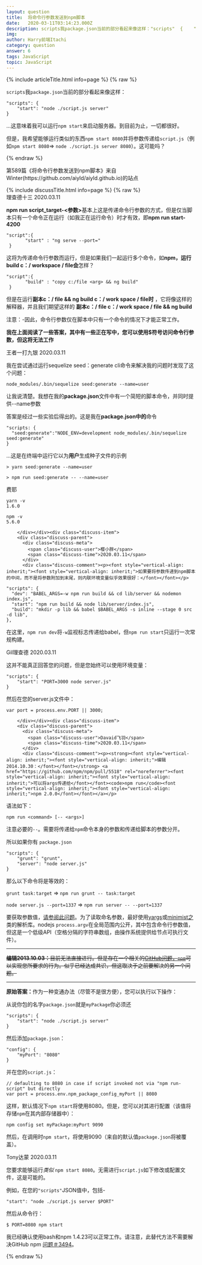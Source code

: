 ```yaml
---
layout: question
title:  将命令行参数发送到npm脚本
date:   2020-03-11T03:14:23.000Z
description: scripts我package.json当前的部分看起来像这样："scripts"  {    "start"  "node ./script.js...
img: 
author: Harry前端Itachi
category: question
answer: 6
tags: JavaScript
topic: JavaScript
---
```

<div class="article-root">
  <div class="article">
    {% include articleTitle.html info=page %}
    {% raw %}
    <div class="article-content"><p><font style="vertical-align: inherit;"></font><code>scripts</code><font style="vertical-align: inherit;"><font style="vertical-align: inherit;">我</font></font><code>package.json</code><font style="vertical-align: inherit;"><font style="vertical-align: inherit;">当前</font><font style="vertical-align: inherit;">的</font><font style="vertical-align: inherit;">部分</font><font style="vertical-align: inherit;">看起来像这样：</font></font></p>

<pre class="lang-js prettyprint-override"><code>"scripts": {<font></font>
    "start": "node ./script.js server"<font></font>
}<font></font>
</code></pre>

<p><font style="vertical-align: inherit;"><font style="vertical-align: inherit;">...这意味着我可以运行</font></font><code>npm start</code><font style="vertical-align: inherit;"><font style="vertical-align: inherit;">来启动服务器。</font><font style="vertical-align: inherit;">到目前为止，一切都很好。</font></font></p>

<p><font style="vertical-align: inherit;"><font style="vertical-align: inherit;">但是，我希望能够运行类似的东西</font></font><code>npm start 8080</code><font style="vertical-align: inherit;"><font style="vertical-align: inherit;">并将参数传递给</font></font><code>script.js</code><font style="vertical-align: inherit;"><font style="vertical-align: inherit;">（例如</font></font><code>npm start 8080</code><font style="vertical-align: inherit;"><font style="vertical-align: inherit;">=&gt; </font></font><code>node ./script.js server 8080</code><font style="vertical-align: inherit;"><font style="vertical-align: inherit;">）。</font><font style="vertical-align: inherit;">这可能吗？</font></font></p></div>
    {% endraw %}
  </div>
  <p class="winter_mark">第589篇《将命令行参数发送到npm脚本》来自Winter(https://github.com/aiyld/aiyld.github.io)的站点</p>
  <div class="discuss-wrapper">
    {% include discussTitle.html info=page %}
    {% raw %}
    <div class="discuss-list">
    <div class="discuss-item">
        <div class="discuss-parent">
          <div class="discuss-meta">
            <span class="discuss-user">理查德十三</span>
            <span class="discuss-time">2020.03.11</span>
          </div>
          <div class="discuss-comment"><p><strong><font style="vertical-align: inherit;"><font style="vertical-align: inherit;">npm run script_target-&lt;参数&gt;</font></font></strong><font style="vertical-align: inherit;"><font style="vertical-align: inherit;">基本上这是传递命令行参数的方式，但是仅当脚本只有一个命令正在运行（如我正在运行命令）时才有效，即</font></font><strong><font style="vertical-align: inherit;"><font style="vertical-align: inherit;">npm run start-4200</font></font></strong></p>

<pre><code>"script":{<font></font>
       "start" : "ng serve --port="<font></font>
 }<font></font>
</code></pre>

<p><font style="vertical-align: inherit;"><font style="vertical-align: inherit;">这将为传递命令行参数而运行，但是如果我们一起运行多个命令，如</font><strong><font style="vertical-align: inherit;">npm，运行build c：/ workspace / file会</font></strong><font style="vertical-align: inherit;">怎样？</font></font><strong><font style="vertical-align: inherit;"></font></strong> </p>

<pre><code>"script":{<font></font>
       "build" : "copy c:/file &lt;arg&gt; &amp;&amp; ng build"<font></font>
 } <font></font>
</code></pre>

<p><font style="vertical-align: inherit;"><font style="vertical-align: inherit;">但是在运行</font></font><strong><font style="vertical-align: inherit;"><font style="vertical-align: inherit;">副本c：/ file &amp;&amp; ng build c：/ work space / file时</font></font></strong><font style="vertical-align: inherit;"><font style="vertical-align: inherit;"> 
，</font><font style="vertical-align: inherit;">它将像这样的解释器，</font><font style="vertical-align: inherit;">并且我们期望这样的 
 </font></font><strong><font style="vertical-align: inherit;"><font style="vertical-align: inherit;">副本c：/ file c：/ work space / file &amp;&amp; ng build</font></font></strong></p>

<p><font style="vertical-align: inherit;"><font style="vertical-align: inherit;">注意：-因此，命令行参数仅在脚本中只有一个命令的情况下才能正常工作。</font></font></p>

<p><strong><font style="vertical-align: inherit;"><font style="vertical-align: inherit;">我在上面阅读了一些答案，其中有一些正在写中，您可以使用$符号访问命令行参数，但这将无法工作</font></font></strong>  </p></div>
        </div></div><div class="discuss-item">
        <div class="discuss-parent">
          <div class="discuss-meta">
            <span class="discuss-user">王者一打九银</span>
            <span class="discuss-time">2020.03.11</span>
          </div>
          <div class="discuss-comment"><p><font style="vertical-align: inherit;"><font style="vertical-align: inherit;">我在尝试通过运行sequelize seed：generate cli命令来解决我的问题时发现了这个问题：</font></font></p>

<pre><code>node_modules/.bin/sequelize seed:generate --name=user
</code></pre>

<p><font style="vertical-align: inherit;"><font style="vertical-align: inherit;">让我说清楚。</font><font style="vertical-align: inherit;">我想在我的</font></font><strong><font style="vertical-align: inherit;"><font style="vertical-align: inherit;">package.json</font></font></strong><font style="vertical-align: inherit;"><font style="vertical-align: inherit;">文件中</font><font style="vertical-align: inherit;">有一个简短的脚本命令，</font><font style="vertical-align: inherit;">并同时提供--name参数</font></font></p>

<p><font style="vertical-align: inherit;"><font style="vertical-align: inherit;">答案是经过一些实验后得出的。</font><font style="vertical-align: inherit;">这是我在</font><strong><font style="vertical-align: inherit;">package.json中的</font></strong><font style="vertical-align: inherit;">命令</font></font><strong><font style="vertical-align: inherit;"></font></strong></p>

<pre><code>"scripts: {<font></font>
  "seed:generate":"NODE_ENV=development node_modules/.bin/sequelize seed:generate"<font></font>
}<font></font>
</code></pre>

<p><font style="vertical-align: inherit;"><font style="vertical-align: inherit;">...这是在终端中运行它以为</font><strong><font style="vertical-align: inherit;">用户</font></strong><font style="vertical-align: inherit;">生成种子文件的示例</font></font><strong><font style="vertical-align: inherit;"></font></strong></p>

<pre><code>&gt; yarn seed:generate --name=user<font></font>
<font></font>
&gt; npm run seed:generate -- --name=user<font></font>
</code></pre>

<p><font style="vertical-align: inherit;"><font style="vertical-align: inherit;">费耶</font></font></p>

<pre><code>yarn -v<font></font>
1.6.0<font></font>
<font></font>
npm -v<font></font>
5.6.0<font></font>
</code></pre></div>
        </div></div><div class="discuss-item">
        <div class="discuss-parent">
          <div class="discuss-meta">
            <span class="discuss-user">樱小胖</span>
            <span class="discuss-time">2020.03.11</span>
          </div>
          <div class="discuss-comment"><p><font style="vertical-align: inherit;"><font style="vertical-align: inherit;">如果要将参数传递到npm脚本的中间，而不是将参数附加到末尾，则内联环境变量似乎效果很好：</font></font></p>

<pre><code>"scripts": {<font></font>
  "dev": "BABEL_ARGS=-w npm run build &amp;&amp; cd lib/server &amp;&amp; nodemon index.js",<font></font>
  "start": "npm run build &amp;&amp; node lib/server/index.js",<font></font>
  "build": "mkdir -p lib &amp;&amp; babel $BABEL_ARGS -s inline --stage 0 src -d lib",<font></font>
},<font></font>
</code></pre>

<p><font style="vertical-align: inherit;"><font style="vertical-align: inherit;">在这里，</font></font><code>npm run dev</code><font style="vertical-align: inherit;"><font style="vertical-align: inherit;">将</font></font><code>-w</code><font style="vertical-align: inherit;"><font style="vertical-align: inherit;">监视标志</font><font style="vertical-align: inherit;">传递</font><font style="vertical-align: inherit;">给babel，但</font></font><code>npm run start</code><font style="vertical-align: inherit;"><font style="vertical-align: inherit;">只运行一次常规构建。</font></font></p></div>
        </div></div><div class="discuss-item">
        <div class="discuss-parent">
          <div class="discuss-meta">
            <span class="discuss-user">Gil理查德</span>
            <span class="discuss-time">2020.03.11</span>
          </div>
          <div class="discuss-comment"><p><font style="vertical-align: inherit;"><font style="vertical-align: inherit;">这并不能真正回答您的问题，但是您始终可以使用环境变量：</font></font></p>

<pre><code>"scripts": {<font></font>
    "start": "PORT=3000 node server.js"<font></font>
}<font></font>
</code></pre>

<p><font style="vertical-align: inherit;"><font style="vertical-align: inherit;">然后在您的server.js文件中：</font></font></p>

<pre><code>var port = process.env.PORT || 3000;
</code></pre></div>
        </div></div><div class="discuss-item">
        <div class="discuss-parent">
          <div class="discuss-meta">
            <span class="discuss-user">Davaid飞羽</span>
            <span class="discuss-time">2020.03.11</span>
          </div>
          <div class="discuss-comment"><p><strong><font style="vertical-align: inherit;"><font style="vertical-align: inherit;">编辑2014.10.30：</font></font></strong> <a href="https://github.com/npm/npm/pull/5518" rel="noreferrer"><font style="vertical-align: inherit;"><font style="vertical-align: inherit;">可以将args传递给</font></font><code>npm run</code><font style="vertical-align: inherit;"><font style="vertical-align: inherit;">npm 2.0.0</font></font></a></p>

<p><font style="vertical-align: inherit;"><font style="vertical-align: inherit;">语法如下：</font></font></p>

<p><code>npm run &lt;command&gt; [-- &lt;args&gt;]</code></p>

<p><font style="vertical-align: inherit;"><font style="vertical-align: inherit;">注意必要的</font></font><code>--</code><font style="vertical-align: inherit;"><font style="vertical-align: inherit;">。</font><font style="vertical-align: inherit;">需要将传递给</font></font><code>npm</code><font style="vertical-align: inherit;"><font style="vertical-align: inherit;">命令本身的参数和传递给脚本</font><font style="vertical-align: inherit;">的参数分开</font><font style="vertical-align: inherit;">。</font></font></p>

<p><font style="vertical-align: inherit;"><font style="vertical-align: inherit;">所以如果你有 </font></font><code>package.json</code></p>

<pre><code>"scripts": {<font></font>
    "grunt": "grunt",<font></font>
    "server": "node server.js"<font></font>
}<font></font>
</code></pre>

<p><font style="vertical-align: inherit;"><font style="vertical-align: inherit;">那么以下命令将是等效的：</font></font></p>

<p><code>grunt task:target</code><font style="vertical-align: inherit;"><font style="vertical-align: inherit;"> =&gt; </font></font><code>npm run grunt -- task:target</code></p>

<p><code>node server.js --port=1337</code><font style="vertical-align: inherit;"><font style="vertical-align: inherit;"> =&gt; </font></font><code>npm run server -- --port=1337</code></p>

<p><font style="vertical-align: inherit;"><font style="vertical-align: inherit;">要获取参数值，</font></font><a href="https://stackoverflow.com/q/4351521/245966"><font style="vertical-align: inherit;"><font style="vertical-align: inherit;">请参阅此问题</font></font></a><font style="vertical-align: inherit;"><font style="vertical-align: inherit;">。</font><font style="vertical-align: inherit;">为了读取命名参数，最好使用</font></font><a href="https://github.com/yargs/yargs" rel="noreferrer"><font style="vertical-align: inherit;"><font style="vertical-align: inherit;">yargs</font></font></a><font style="vertical-align: inherit;"><font style="vertical-align: inherit;">或</font></font><a href="https://github.com/substack/minimist" rel="noreferrer"><font style="vertical-align: inherit;"><font style="vertical-align: inherit;">minimist之</font></font></a><font style="vertical-align: inherit;"><font style="vertical-align: inherit;">类的解析库</font><font style="vertical-align: inherit;">。</font><font style="vertical-align: inherit;">nodejs </font></font><code>process.argv</code><font style="vertical-align: inherit;"><font style="vertical-align: inherit;">在全局范围内</font><font style="vertical-align: inherit;">公开</font><font style="vertical-align: inherit;">，其中包含命令行参数值，但这是一个低级API（空格分隔的字符串数组，由操作系统提供给节点可执行文件）。</font></font></p>

<hr>

<p><s><strong><font style="vertical-align: inherit;"><font style="vertical-align: inherit;">编辑2013.10.03：</font></font></strong><font style="vertical-align: inherit;"><font style="vertical-align: inherit;">目前无法直接进行。</font><font style="vertical-align: inherit;">但是存在一个相关的</font></font><a href="https://github.com/isaacs/npm/issues/3494" rel="noreferrer"><font style="vertical-align: inherit;"><font style="vertical-align: inherit;">GitHub问题，</font></font><code>npm</code></a><font style="vertical-align: inherit;"><font style="vertical-align: inherit;">可以实现您所要求的行为。</font><font style="vertical-align: inherit;">似乎已经达成共识，但这取决于之前要解决的另一个问题。</font></font></s></p>

<hr>

<p><strong><font style="vertical-align: inherit;"><font style="vertical-align: inherit;">原始答案：</font></font></strong><font style="vertical-align: inherit;"><font style="vertical-align: inherit;">作为一种变通办法（尽管不是很方便），您可以执行以下操作：</font></font></p>

<p><font style="vertical-align: inherit;"><font style="vertical-align: inherit;">从说你包的名字</font></font><code>package.json</code><font style="vertical-align: inherit;"><font style="vertical-align: inherit;">就是</font></font><code>myPackage</code><font style="vertical-align: inherit;"><font style="vertical-align: inherit;">你必须还</font></font></p>

<pre><code>"scripts": {<font></font>
    "start": "node ./script.js server"<font></font>
}<font></font>
</code></pre>

<p><font style="vertical-align: inherit;"><font style="vertical-align: inherit;">然后添加</font></font><code>package.json</code><font style="vertical-align: inherit;"><font style="vertical-align: inherit;">：</font></font></p>

<pre><code>"config": {<font></font>
    "myPort": "8080"<font></font>
}<font></font>
</code></pre>

<p><font style="vertical-align: inherit;"><font style="vertical-align: inherit;">并在您的</font></font><code>script.js</code><font style="vertical-align: inherit;"><font style="vertical-align: inherit;">：</font></font></p>

<pre><code>// defaulting to 8080 in case if script invoked not via "npm run-script" but directly<font></font>
var port = process.env.npm_package_config_myPort || 8080<font></font>
</code></pre>

<p><font style="vertical-align: inherit;"><font style="vertical-align: inherit;">这样，默认情况下</font></font><code>npm start</code><font style="vertical-align: inherit;"><font style="vertical-align: inherit;">将使用8080。但是，您可以对其进行配置（该值将存储</font></font><code>npm</code><font style="vertical-align: inherit;"><font style="vertical-align: inherit;">在其内部存储器中）：</font></font></p>

<pre><code>npm config set myPackage:myPort 9090
</code></pre>

<p><font style="vertical-align: inherit;"><font style="vertical-align: inherit;">然后，在调用时</font></font><code>npm start</code><font style="vertical-align: inherit;"><font style="vertical-align: inherit;">，将使用9090（来自的默认值</font></font><code>package.json</code><font style="vertical-align: inherit;"><font style="vertical-align: inherit;">将被覆盖）。</font></font></p></div>
        </div></div><div class="discuss-item">
        <div class="discuss-parent">
          <div class="discuss-meta">
            <span class="discuss-user">Tony达蒙</span>
            <span class="discuss-time">2020.03.11</span>
          </div>
          <div class="discuss-comment"><p><font style="vertical-align: inherit;"><font style="vertical-align: inherit;">您要求能够运行</font></font><em><font style="vertical-align: inherit;"><font style="vertical-align: inherit;">类似</font></font></em> <code>npm start 8080</code><font style="vertical-align: inherit;"><font style="vertical-align: inherit;">。</font><font style="vertical-align: inherit;">无需进行</font></font><code>script.js</code><font style="vertical-align: inherit;"><font style="vertical-align: inherit;">如下</font><font style="vertical-align: inherit;">修改</font><font style="vertical-align: inherit;">或配置文件，</font><font style="vertical-align: inherit;">这是可能的</font><font style="vertical-align: inherit;">。</font></font></p>

<p><font style="vertical-align: inherit;"><font style="vertical-align: inherit;">例如，在您的</font></font><code>"scripts"</code><font style="vertical-align: inherit;"><font style="vertical-align: inherit;">JSON值中，包括-</font></font></p>

<pre><code>"start": "node ./script.js server $PORT"
</code></pre>

<p><font style="vertical-align: inherit;"><font style="vertical-align: inherit;">然后从命令行：</font></font></p>

<pre><code>$ PORT=8080 npm start
</code></pre>

<p><font style="vertical-align: inherit;"><font style="vertical-align: inherit;">我已经确认使用bash和npm 1.4.23可以正常工作。</font><font style="vertical-align: inherit;">请注意，此替代方法不需要解决GitHub npm </font></font><a href="https://github.com/npm/npm/issues/3494" rel="noreferrer"><font style="vertical-align: inherit;"><font style="vertical-align: inherit;">问题＃3494</font></font></a><font style="vertical-align: inherit;"><font style="vertical-align: inherit;">。</font></font></p></div>
        </div></div>
    </div>
    {% endraw %}
  </div>
<div>
